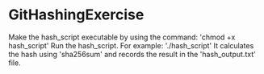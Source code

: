 # GitHashingExercise
Make the hash_script executable by using the command: 'chmod +x hash_script'
Run the hash_script. For example: './hash_script'
It calculates the hash using 'sha256sum' and records the result in the 'hash_output.txt' file.
